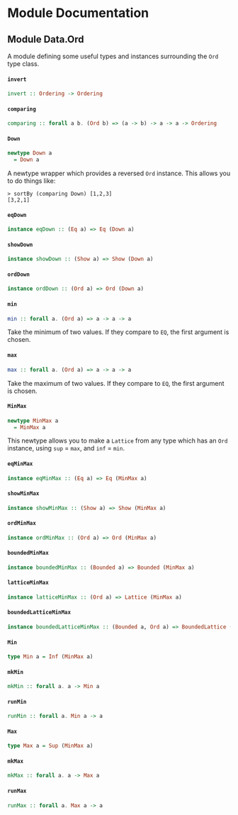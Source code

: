 # Module Documentation

## Module Data.Ord


A module defining some useful types and instances surrounding the `Ord`
type class.

#### `invert`

``` purescript
invert :: Ordering -> Ordering
```


#### `comparing`

``` purescript
comparing :: forall a b. (Ord b) => (a -> b) -> a -> a -> Ordering
```


#### `Down`

``` purescript
newtype Down a
  = Down a
```

A newtype wrapper which provides a reversed `Ord` instance. This allows
you to do things like:

    > sortBy (comparing Down) [1,2,3]
    [3,2,1]

#### `eqDown`

``` purescript
instance eqDown :: (Eq a) => Eq (Down a)
```


#### `showDown`

``` purescript
instance showDown :: (Show a) => Show (Down a)
```


#### `ordDown`

``` purescript
instance ordDown :: (Ord a) => Ord (Down a)
```


#### `min`

``` purescript
min :: forall a. (Ord a) => a -> a -> a
```

Take the minimum of two values. If they compare to `EQ`, the first
argument is chosen.

#### `max`

``` purescript
max :: forall a. (Ord a) => a -> a -> a
```

Take the maximum of two values. If they compare to `EQ`, the first
argument is chosen.

#### `MinMax`

``` purescript
newtype MinMax a
  = MinMax a
```

This newtype allows you to make a `Lattice` from any type which has an
`Ord` instance, using `sup` = `max`, and `inf` = `min`.

#### `eqMinMax`

``` purescript
instance eqMinMax :: (Eq a) => Eq (MinMax a)
```


#### `showMinMax`

``` purescript
instance showMinMax :: (Show a) => Show (MinMax a)
```


#### `ordMinMax`

``` purescript
instance ordMinMax :: (Ord a) => Ord (MinMax a)
```


#### `boundedMinMax`

``` purescript
instance boundedMinMax :: (Bounded a) => Bounded (MinMax a)
```


#### `latticeMinMax`

``` purescript
instance latticeMinMax :: (Ord a) => Lattice (MinMax a)
```


#### `boundedLatticeMinMax`

``` purescript
instance boundedLatticeMinMax :: (Bounded a, Ord a) => BoundedLattice (MinMax a)
```


#### `Min`

``` purescript
type Min a = Inf (MinMax a)
```


#### `mkMin`

``` purescript
mkMin :: forall a. a -> Min a
```


#### `runMin`

``` purescript
runMin :: forall a. Min a -> a
```


#### `Max`

``` purescript
type Max a = Sup (MinMax a)
```


#### `mkMax`

``` purescript
mkMax :: forall a. a -> Max a
```


#### `runMax`

``` purescript
runMax :: forall a. Max a -> a
```